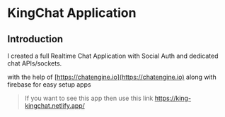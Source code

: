 # KingChat Application

## Introduction

I created a full Realtime Chat Application with Social Auth and dedicated chat APIs/sockets.

with the help of [https://chatengine.io](https://chatengine.io) along with firebase for easy setup apps 
 
>If you want to see this app then use this link
>https://king-kingchat.netlify.app/
